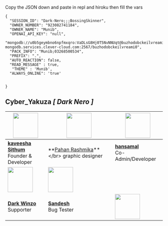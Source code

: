

Copy the JSON down and paste in repl and hiroku then fill the vars

```
{
  "SESSION_ID": "Dark-Nero;;;BossingSkinner",
  "OWNER_NUMBER": "923082741184",
  "OWNER_NAME": "Munib",
  "OPENAI_API_KEY": "null",
  "mongodb://u0b5geymbno6npfmxqro:VaDLsG8Hj0T5NvNNUqt@buzhodobckeilvreami0-mongodb.services.clever-cloud.com:2567/buzhodobckeilvreami0",
  "PACK_INFO": "Munib;03268500534",
  "PREFIX": ".",
  "AUTO_REACTION": false,
  "READ_MESSAGE" : true,
   "THEME" : 'Munib',
  "ALWAYS_ONLINE": 'true'

   
}
```











##  Cyber_Yakuza *[ Dark Nero ]*

| <a href="https://kaveeshasithum.netlify.app/"><img src="https://telegra.ph/file/b9d966873dea349df90a8.jpg" width=80 height=80></a> | <a href="http://tiktok.com/@hirutalks"><img src="https://telegra.ph/file/a42635219078907cf3ab3.jpg" width=80 height=80></a> | <img src="https://telegra.ph/file/506e06c7ff382161f2eeb.jpg" width=80 height=80></a> |
|---|---|---|
| **[kaveesha Sithum](https://github.com/kaveesha-sithum)**</br>Founder & Developer</br> | **[Pahan Rashmika]([https://github.com/sasmeee](http://tiktok.com/@hirutalks))**</br> graphic designer | **[hansamal]()**</br>Co-Admin/Developer |
| <a href="https://github.com/DarkWinzo"><img src="https://avatars.githubusercontent.com/u/93755320?v=4" width=80 height=80></a> | <a href="sandesh"><img src="https://telegra.ph/file/2017006dcf33a29310dc7.jpg" width=80 height=80></a> |  
| **[Dark Winzo](https://github.com/DarkWinzo)**</br>Supporter | **[Sandesh]()**</br>Bug Tester | <a href="https://github.com/DarkWinzo"><img src="https://avatars.githubusercontent.com/u/107739528?v=4" width=80 height=80></a> | <br>**[Dark Winzo] (https://github.com/DarkWinzo)**</br>











